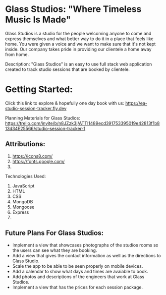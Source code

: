 # Glass Studios: "Where Timeless Music Is Made"

Glass Studios is a studio for the people welcoming anyone to come and express themselves and what better way to do it in a place that feels like home. You were given a voice and we want to make sure that it's not kept inside.
Our company takes pride in providing our clientele a home away from home.

Description: "Glass Studios" is an easy to use full stack web application created to track studio sessions that are booked by clientele.

# Getting Started:
Click this link to explore & hopefully one day book with us: https://ea-studio-session-tracker.fly.dev

Planning Materials for Glass Studios: https://trello.com/invite/b/n8JZzk3j/ATTI1489ecd391753395019e42813f1b813d34E25566/studio-session-tracker-1



## Attributions: 
 1. https://icons8.com/
 2. https://fonts.google.com/
 3.


 Technologies Used:
 1. JavaScript
 2. HTML
 3. CSS
 4. MongoDB
 5. Mongoose
 6. Express
 7. 

 ## Future Plans For Glass Studios:
 * Implement a view that showcases photographs of the studios rooms so the users can see what they are booking.
 * Add a view that gives the contact information as well as the directions to Glass Studio.
 * Scale the app to be able to be seen properly on mobile devices.
 * Add a calendar to show what days and times are avaiable to book.
 * Add photos and descriptions of the engineers that work at Glass Studios.
 * Implement a view that has the prices for each session package.


